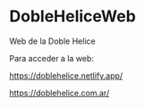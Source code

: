 # DobleHeliceWeb


Web de la Doble Helice


Para acceder a la web:


https://doblehelice.netlify.app/

https://doblehelice.com.ar/
